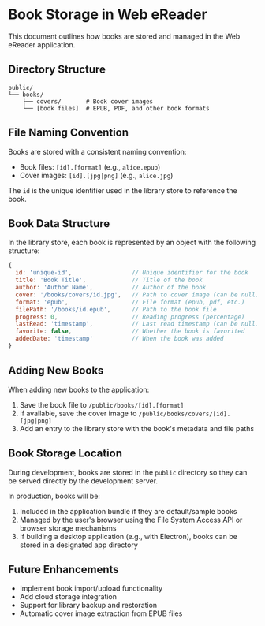 # Book Storage in Web eReader

This document outlines how books are stored and managed in the Web eReader application.

## Directory Structure

```
public/
└── books/
    ├── covers/       # Book cover images
    └── [book files]  # EPUB, PDF, and other book formats
```

## File Naming Convention

Books are stored with a consistent naming convention:

- Book files: `[id].[format]` (e.g., `alice.epub`)
- Cover images: `[id].[jpg|png]` (e.g., `alice.jpg`)

The `id` is the unique identifier used in the library store to reference the book.

## Book Data Structure

In the library store, each book is represented by an object with the following structure:

```javascript
{
  id: 'unique-id',                 // Unique identifier for the book
  title: 'Book Title',             // Title of the book
  author: 'Author Name',           // Author of the book
  cover: '/books/covers/id.jpg',   // Path to cover image (can be null)
  format: 'epub',                  // File format (epub, pdf, etc.)
  filePath: '/books/id.epub',      // Path to the book file
  progress: 0,                     // Reading progress (percentage)
  lastRead: 'timestamp',           // Last read timestamp (can be null)
  favorite: false,                 // Whether the book is favorited
  addedDate: 'timestamp'           // When the book was added
}
```

## Adding New Books

When adding new books to the application:

1. Save the book file to `/public/books/[id].[format]`
2. If available, save the cover image to `/public/books/covers/[id].[jpg|png]`
3. Add an entry to the library store with the book's metadata and file paths

## Book Storage Location

During development, books are stored in the `public` directory so they can be served directly by the development server.

In production, books will be:
1. Included in the application bundle if they are default/sample books
2. Managed by the user's browser using the File System Access API or browser storage mechanisms
3. If building a desktop application (e.g., with Electron), books can be stored in a designated app directory

## Future Enhancements

- Implement book import/upload functionality
- Add cloud storage integration
- Support for library backup and restoration
- Automatic cover image extraction from EPUB files
